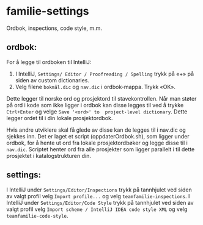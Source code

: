 # familie-settings
Ordbok, inspections, code style, m.m.

## ordbok: 
For å legge til ordboken til IntelliJ:

1. I IntelliJ, `Settings/ Editor / Proofreading / Spelling` trykk på «+» på siden av custom dictionaries. 
2. Velg filene `bokmål.dic` og `nav.dic` i ordbok-mappa. Trykk «OK».  

Dette legger til norske ord og prosjektord til stavekontrollen. 
Når man støter på ord i kode som ikke ligger i ordbok kan disse legges til ved å trykke `Ctrl+Enter` og velge `Save '<ord>' to 
project-level dictionary`. Dette legger ordet til i din lokale prosjektordbok.

Hvis andre utviklere skal få glede av disse kan de legges til i nav.dic og sjekkes inn. 
Det er laget et script (oppdaterOrdbok.sh), som ligger under ordbok, for å hente ut ord fra lokale prosjektordbøker 
og legge disse til i `nav.dic`. Scriptet henter ord fra alle prosjekter som ligger parallelt i til dette prosjektet
i katalogstrukturen din.

## settings:
I IntelliJ under `Settings/Editor/Inspections` trykk på tannhjulet ved siden av valgt profil 
velg `Import profile...` og velg `teamfamilie-inspections`. 
I IntelliJ under `Settings/Editor/Code Style` trykk på tannhjulet ved siden av valgt profil 
velg `Import scheme / IntelliJ IDEA code style XML` og velg `teamfamilie-code-style`. 

